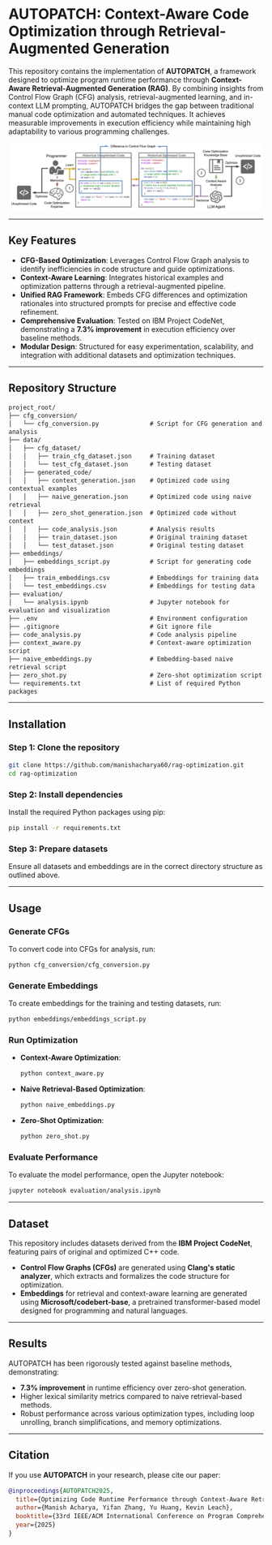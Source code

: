 # AUTOPATCH: Context-Aware Code Optimization through Retrieval-Augmented Generation

This repository contains the implementation of **AUTOPATCH**, a framework designed to optimize program runtime performance through **Context-Aware Retrieval-Augmented Generation (RAG)**. By combining insights from Control Flow Graph (CFG) analysis, retrieval-augmented learning, and in-context LLM prompting, AUTOPATCH bridges the gap between traditional manual code optimization and automated techniques. It achieves measurable improvements in execution efficiency while maintaining high adaptability to various programming challenges.

![AUTOPATCH Workflow](assets/autopatch_overview.jpg "Overview of the AUTOPATCH Workflow")

---

## Key Features

-   **CFG-Based Optimization**: Leverages Control Flow Graph analysis to identify inefficiencies in code structure and guide optimizations.
-   **Context-Aware Learning**: Integrates historical examples and optimization patterns through a retrieval-augmented pipeline.
-   **Unified RAG Framework**: Embeds CFG differences and optimization rationales into structured prompts for precise and effective code refinement.
-   **Comprehensive Evaluation**: Tested on IBM Project CodeNet, demonstrating a **7.3% improvement** in execution efficiency over baseline methods.
-   **Modular Design**: Structured for easy experimentation, scalability, and integration with additional datasets and optimization techniques.

---

## Repository Structure

```plaintext
project_root/
├── cfg_conversion/
│   └── cfg_conversion.py              # Script for CFG generation and analysis
├── data/
│   ├── cfg_dataset/
│   │   ├── train_cfg_dataset.json     # Training dataset
│   │   └── test_cfg_dataset.json      # Testing dataset
│   ├── generated_code/
│   │   ├── context_generation.json    # Optimized code using contextual examples
│   │   ├── naive_generation.json      # Optimized code using naive retrieval
│   │   ├── zero_shot_generation.json  # Optimized code without context
│   │   ├── code_analysis.json         # Analysis results
│   │   ├── train_dataset.json         # Original training dataset
│   │   └── test_dataset.json          # Original testing dataset
├── embeddings/
│   ├── embeddings_script.py           # Script for generating code embeddings
│   ├── train_embeddings.csv           # Embeddings for training data
│   └── test_embeddings.csv            # Embeddings for testing data
├── evaluation/
│   └── analysis.ipynb                 # Jupyter notebook for evaluation and visualization
├── .env                               # Environment configuration
├── .gitignore                         # Git ignore file
├── code_analysis.py                   # Code analysis pipeline
├── context_aware.py                   # Context-aware optimization script
├── naive_embeddings.py                # Embedding-based naive retrieval script
├── zero_shot.py                       # Zero-shot optimization script
└── requirements.txt                   # List of required Python packages
```

---

## Installation

### Step 1: Clone the repository

```bash
git clone https://github.com/manishacharya60/rag-optimization.git
cd rag-optimization
```

### Step 2: Install dependencies

Install the required Python packages using pip:

```bash
pip install -r requirements.txt
```

### Step 3: Prepare datasets

Ensure all datasets and embeddings are in the correct directory structure as outlined above.

---

## Usage

### Generate CFGs

To convert code into CFGs for analysis, run:

```bash
python cfg_conversion/cfg_conversion.py
```

### Generate Embeddings

To create embeddings for the training and testing datasets, run:

```bash
python embeddings/embeddings_script.py
```

### Run Optimization

-   **Context-Aware Optimization**:
    ```bash
    python context_aware.py
    ```
-   **Naive Retrieval-Based Optimization**:
    ```bash
    python naive_embeddings.py
    ```
-   **Zero-Shot Optimization**:
    ```bash
    python zero_shot.py
    ```

### Evaluate Performance

To evaluate the model performance, open the Jupyter notebook:

```bash
jupyter notebook evaluation/analysis.ipynb
```

---

## Dataset

This repository includes datasets derived from the **IBM Project CodeNet**, featuring pairs of original and optimized C++ code.

-   **Control Flow Graphs (CFGs)** are generated using **Clang's static analyzer**, which extracts and formalizes the code structure for optimization.
-   **Embeddings** for retrieval and context-aware learning are generated using **Microsoft/codebert-base**, a pretrained transformer-based model designed for programming and natural languages.

---

## Results

AUTOPATCH has been rigorously tested against baseline methods, demonstrating:

-   **7.3% improvement** in runtime efficiency over zero-shot generation.
-   Higher lexical similarity metrics compared to naive retrieval-based methods.
-   Robust performance across various optimization types, including loop unrolling, branch simplifications, and memory optimizations.

---

## Citation

If you use **AUTOPATCH** in your research, please cite our paper:

```bibtex
@inproceedings{AUTOPATCH2025,
  title={Optimizing Code Runtime Performance through Context-Aware Retrieval-Augmented Generation},
  author={Manish Acharya, Yifan Zhang, Yu Huang, Kevin Leach},
  booktitle={33rd IEEE/ACM International Conference on Program Comprehension (ICPC)},
  year={2025}
}
```
